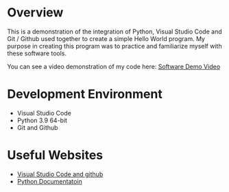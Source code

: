 # Overview

This is a demonstration of the integration of Python, Visual Studio Code and Git / Github used together to create a simple Hello World program. My 
purpose in creating this program was to practice and familiarize myself with these software tools.



You can see a video demonstration of my code here: [Software Demo Video](https://youtu.be/uJyT2bBDkFw)

# Development Environment

* Visual Studio Code
* Python 3.9 64-bit
* Git and Github

# Useful Websites

* [Visual Studio Code and github](https://code.visualstudio.com/docs/editor/github)
* [Python Documentatoin](https://www.w3schools.com/python/default.asp)